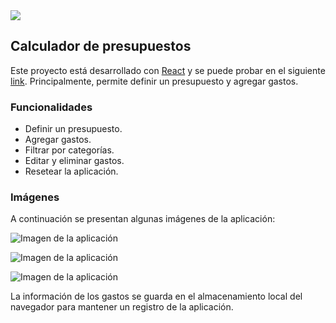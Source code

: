 <img src="https://media.licdn.com/dms/image/D4D16AQHOHQ6Q0LtjrA/profile-displaybackgroundimage-shrink_350_1400/0/1681584517093?e=1687996800&v=beta&t=zI2FhAcXiYGScnxx_dsKE-xX11NhJ08AS8dHOLEHhU0"/>


## Calculador de presupuestos

Este proyecto está desarrollado con [React](https://reactjs.org/) y se puede probar en el siguiente [link](https://presupuestoreactbasilio.netlify.app). Principalmente, permite definir un presupuesto y agregar gastos.

### Funcionalidades

- Definir un presupuesto.
- Agregar gastos.
- Filtrar por categorías.
- Editar y eliminar gastos.
- Resetear la aplicación.

### Imágenes

A continuación se presentan algunas imágenes de la aplicación:

![Imagen de la aplicación](https://i.ibb.co/sKpx9Xd/Captura-desde-2023-02-24-20-39-07.png)

![Imagen de la aplicación](https://i.ibb.co/5cG5Tpf/Captura-desde-2023-02-24-20-39-14.png)

![Imagen de la aplicación](https://i.ibb.co/HTRVtp7/Captura-desde-2023-02-24-20-39-44.png)

La información de los gastos se guarda en el almacenamiento local del navegador para mantener un registro de la aplicación.


